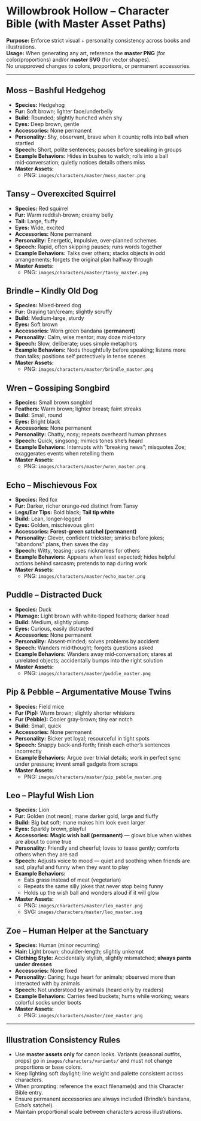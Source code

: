 # Willowbrook Hollow – Character Bible (with Master Asset Paths)

**Purpose:** Enforce strict visual + personality consistency across books and illustrations.  
**Usage:** When generating any art, reference the **master PNG** (for color/proportions) and/or **master SVG** (for vector shapes).  
No unapproved changes to colors, proportions, or permanent accessories.

---

## Moss – Bashful Hedgehog
- **Species:** Hedgehog  
- **Fur:** Soft brown; lighter face/underbelly  
- **Build:** Rounded; slightly hunched when shy  
- **Eyes:** Deep brown, gentle  
- **Accessories:** None permanent  
- **Personality:** Shy, observant, brave when it counts; rolls into ball when startled  
- **Speech:** Short, polite sentences; pauses before speaking in groups  
- **Example Behaviors:** Hides in bushes to watch; rolls into a ball mid‑conversation; quietly notices details others miss  
- **Master Assets:**  
  - PNG: `images/characters/master/moss_master.png`  

## Tansy – Overexcited Squirrel
- **Species:** Red squirrel  
- **Fur:** Warm reddish‑brown; creamy belly  
- **Tail:** Large, fluffy  
- **Eyes:** Wide, excited  
- **Accessories:** None permanent  
- **Personality:** Energetic, impulsive, over‑planned schemes  
- **Speech:** Rapid, often skipping pauses; runs words together  
- **Example Behaviors:** Talks over others; stacks objects in odd arrangements; forgets the original plan halfway through  
- **Master Assets:**  
  - PNG: `images/characters/master/tansy_master.png`  

## Brindle – Kindly Old Dog
- **Species:** Mixed‑breed dog  
- **Fur:** Graying tan/cream; slightly scruffy  
- **Build:** Medium‑large, sturdy  
- **Eyes:** Soft brown  
- **Accessories:** Worn green bandana (**permanent**)  
- **Personality:** Calm, wise mentor; may doze mid‑story  
- **Speech:** Slow, deliberate; uses simple metaphors  
- **Example Behaviors:** Nods thoughtfully before speaking; listens more than talks; positions self protectively in tense scenes  
- **Master Assets:**  
  - PNG: `images/characters/master/brindle_master.png`  

## Wren – Gossiping Songbird
- **Species:** Small brown songbird  
- **Feathers:** Warm brown; lighter breast; faint streaks  
- **Build:** Small, round  
- **Eyes:** Bright black  
- **Accessories:** None permanent  
- **Personality:** Chatty, nosy; repeats overheard human phrases  
- **Speech:** Quick, singsong; mimics tones she’s heard  
- **Example Behaviors:** Interrupts with “breaking news”; misquotes Zoe; exaggerates events when retelling them  
- **Master Assets:**  
  - PNG: `images/characters/master/wren_master.png`  

## Echo – Mischievous Fox
- **Species:** Red fox  
- **Fur:** Darker, richer orange‑red distinct from Tansy  
- **Legs/Ear Tips:** Bold black; **Tail tip white**  
- **Build:** Lean, longer‑legged  
- **Eyes:** Golden, mischievous glint  
- **Accessories:** **Forest‑green satchel (permanent)**  
- **Personality:** Clever, confident trickster; smirks before jokes; “abandons” plans, then saves the day  
- **Speech:** Witty, teasing; uses nicknames for others  
- **Example Behaviors:** Appears when least expected; hides helpful actions behind sarcasm; pretends to nap during work  
- **Master Assets:**  
  - PNG: `images/characters/master/echo_master.png`  

## Puddle – Distracted Duck
- **Species:** Duck  
- **Plumage:** Light brown with white‑tipped feathers; darker head  
- **Build:** Medium, slightly plump  
- **Eyes:** Curious, easily distracted  
- **Accessories:** None permanent  
- **Personality:** Absent‑minded; solves problems by accident  
- **Speech:** Wanders mid‑thought; forgets questions asked  
- **Example Behaviors:** Wanders away mid‑conversation; stares at unrelated objects; accidentally bumps into the right solution  
- **Master Assets:**  
  - PNG: `images/characters/master/puddle_master.png`  

## Pip & Pebble – Argumentative Mouse Twins
- **Species:** Field mice  
- **Fur (Pip):** Warm brown; slightly shorter whiskers  
- **Fur (Pebble):** Cooler gray‑brown; tiny ear notch  
- **Build:** Small, quick  
- **Accessories:** None permanent  
- **Personality:** Bicker yet loyal; resourceful in tight spots  
- **Speech:** Snappy back‑and‑forth; finish each other’s sentences incorrectly  
- **Example Behaviors:** Argue over trivial details; work in perfect sync under pressure; invent small gadgets from scraps  
- **Master Assets:**  
  - PNG: `images/characters/master/pip_pebble_master.png`  

## Leo – Playful Wish Lion

- **Species:** Lion  
- **Fur:** Golden (not neon); mane darker gold, large and fluffy  
- **Build:** Big but soft; mane makes him look even larger  
- **Eyes:** Sparkly brown, playful  
- **Accessories:** **Magic wish ball (permanent)** — glows blue when wishes are about to come true  
- **Personality:** Friendly and cheerful; loves to tease gently; comforts others when they are sad  
- **Speech:** Adjusts voice to mood — quiet and soothing when friends are sad, playful and funny when they want to play  
- **Example Behaviors:**  
  - Eats grass instead of meat (vegetarian)  
  - Repeats the same silly jokes that never stop being funny  
  - Holds up the wish ball and wonders aloud if it will glow  
- **Master Assets:**  
  - PNG: `images/characters/master/leo_master.png`  
  - SVG: `images/characters/master/leo_master.svg`


## Zoe – Human Helper at the Sanctuary
- **Species:** Human (minor recurring)  
- **Hair:** Light brown; shoulder‑length; slightly unkempt  
- **Clothing Style:** Accidentally stylish, slightly mismatched; **always pants under dresses**  
- **Accessories:** None fixed  
- **Personality:** Caring; huge heart for animals; observed more than interacted with by animals  
- **Speech:** Not understood by animals (heard only by readers)  
- **Example Behaviors:** Carries feed buckets; hums while working; wears colorful socks under boots  
- **Master Assets:**  
  - PNG: `images/characters/master/zoe_master.png`  

---

## Illustration Consistency Rules
- Use **master assets only** for canon looks. Variants (seasonal outfits, props) go in `images/characters/variants/` and must not change proportions or base colors.  
- Keep lighting soft daylight; line weight and palette consistent across characters.  
- When prompting: reference the exact filename(s) and this Character Bible entry.  
- Ensure permanent accessories are always included (Brindle’s bandana, Echo’s satchel).  
- Maintain proportional scale between characters across illustrations.
